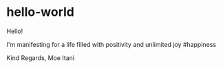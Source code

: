 # hello-world

Hello!

I'm manifesting for a life filled with positivity and unlimited joy #happiness

Kind Regards,
Moe Itani
